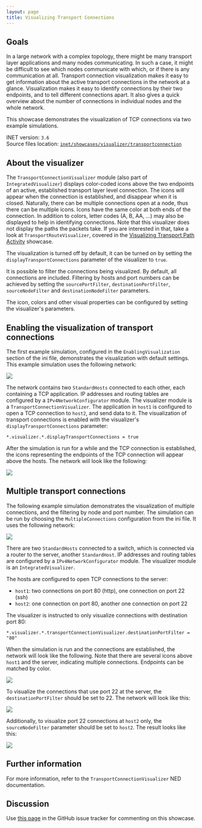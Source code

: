 ```yaml
---
layout: page
title: Visualizing Transport Connections
---
```


## Goals

In a large network with a complex topology, there might be many
transport layer applications and many nodes communicating. In such a
case, it might be difficult to see which nodes communicate with which,
or if there is any communication at all. Transport connection
visualization makes it easy to get information about the active
transport connections in the network at a glance. Visualization makes it
easy to identify connections by their two endpoints, and to tell
different connections apart. It also gives a quick overview about the
number of connections in individual nodes and the whole network.

This showcase demonstrates the visualization of TCP connections via two
example simulations.

INET version: `3.6`<br>
Source files location: <a href="https://github.com/inet-framework/inet-showcases/tree/master/visualizer/transportconnection" target="_blank">`inet/showcases/visualizer/transportconnection`</a>

## About the visualizer

The `TransportConnectionVisualizer` module (also part of
`IntegratedVisualizer`) displays color-coded icons above the
two endpoints of an active, established transport layer level
connection. The icons will appear when the connection is established,
and disappear when it is closed. Naturally, there can be multiple
connections open at a node, thus there can be multiple icons. Icons have
the same color at both ends of the connection. In addition to colors,
letter codes (A, B, AA, ...) may also be displayed to help in
identifying connections. Note that this visualizer does not display the
paths the packets take. If you are interested in that, take a look at
`TransportRouteVisualizer`, covered in the <a href="../transportpathactivity" target="_blank">Visualizing Transport Path Activity</a> showcase.

The visualization is turned off by default, it can be turned on by
setting the `displayTransportConnections` parameter of the
visualizer to `true`.

It is possible to filter the connections being visualized. By default,
all connections are included. Filtering by hosts and port numbers can be
achieved by setting the `sourcePortFilter`,
`destinationPortFilter`, `sourceNodeFilter` and
`destinationNodeFilter` parameters.

The icon, colors and other visual properties can be configured by
setting the visualizer's parameters.

## Enabling the visualization of transport connections

The first example simulation, configured in the
`EnablingVisualization` section of the ini file, demonstrates
the visualization with default settings. This example simulation uses
the following network:

<img class="screen" src="simplenetwork.png">

The network contains two `StandardHosts` connected to each
other, each containing a TCP application. IP addresses and routing
tables are configured by a `IPv4NetworkConfigurator` module.
The visualizer module is a `TransportConnectionVisualizer`. The
application in `host1` is configured to open a TCP connection
to `host2`, and send data to it. The visualization of transport
connections is enabled with the visualizer's
`displayTransportConnections` parameter:

``` {.snippet}
*.visualizer.*.displayTransportConnections = true
```

After the simulation is run for a while and the TCP connection is
established, the icons representing the endpoints of the TCP connection
will appear above the hosts. The network will look like the following:

<img class="screen" src="simpleconnection.png">

## Multiple transport connections

The following example simulation demonstrates the visualization of multiple
connections, and the filtering by node and port number. The simulation
can be run by choosing the `MultipleConnections` configuration from the ini
file. It uses the following network:

<img class="screen" src="complexnetwork.png">

There are two `StandardHosts` connected to a switch, which is
connected via a router to the server, another `StandardHost`.
IP addresses and routing tables are configured by a
`IPv4NetworkConfigurator` module. The visualizer module is an
`IntegratedVisualizer`.

The hosts are configured to open TCP connections to the server:

-   `host1`: two connections on port 80 (http), one connection
    on port 22 (ssh)
-   `host2`: one connection on port 80, another one connection
    on port 22

The visualizer is instructed to only visualize connections with
destination port 80:

``` {.snippet}
*.visualizer.*.transportConnectionVisualizer.destinationPortFilter = "80"
```

When the simulation is run and the connections are established, the
network will look like the following. Note that there are several icons
above `host1` and the server, indicating multiple connections.
Endpoints can be matched by color.

<img class="screen" src="port80.png">

To visualize the connections that use port 22 at the server, the
`destinationPortFilter` should be set to 22. The network will
look like this:

<img class="screen" src="port22.png">

Additionally, to visualize port 22 connections at `host2` only,
the `sourceNodeFilter` parameter should be set to
`host2`. The result looks like this:

<img class="screen" src="port22host2.png">

<!--
TODO: demonstrate the letters too! A, B, C, AA, AB, etc. "To differentiate connections with the same icon color, capital letters are displayed on the icon."

To differentiate connections with the same icon color, capital letters are displayed on the icon.
To demonstrate the letters, the `destinationPortFilter` parameter is set to "`*`" (the default setting) to visualize all three transport connections in the network. Also, the `iconColor` parameter is set to `"blue, red"` to limit the number of used colors to two:

<img class="screen" src="letters.png">
-->

## Further information

For more information, refer to the
`TransportConnectionVisualizer` NED documentation.

## Discussion

Use <a href="https://github.com/inet-framework/inet-showcases/issues/15"
target="_blank">this page</a> in the GitHub issue tracker for commenting on
this showcase.
